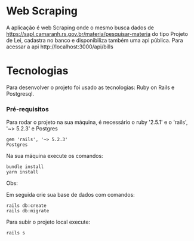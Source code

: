 # Web Scraping

A aplicação é web Scraping onde o mesmo busca dados de https://sapl.camaranh.rs.gov.br/materia/pesquisar-materia do tipo Projeto de Lei, cadastra no banco e disponibiliza também uma api pública. Para acessar a api http://localhost:3000/api/bills

# Tecnologias

Para desenvolver o projeto foi usado as tecnologias: Ruby on Rails e Postgresql.

### Pré-requisitos

Para rodar o projeto na sua máquina, é necessário o ruby '2.5.1' e o 'rails', '~> 5.2.3' e Postgres

```
gem 'rails', '~> 5.2.3'
Postgres 
```

Na sua máquina execute os comandos:
```
bundle install
yarn install
```

Obs:  
 

Em seguida crie sua base de dados com comandos:

```
rails db:create
rails db:migrate
```


Para subir o projeto local execute:
```
rails s
```

